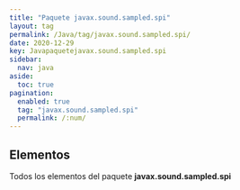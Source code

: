 ```yaml
---
title: "Paquete javax.sound.sampled.spi"
layout: tag
permalink: /Java/tag/javax.sound.sampled.spi/
date: 2020-12-29
key: Javapaquetejavax.sound.sampled.spi
sidebar: 
  nav: java
aside: 
  toc: true
pagination: 
  enabled: true
  tag: "javax.sound.sampled.spi"
  permalink: /:num/
---
```


<h2>Elementos</h2>
Todos los elementos del paquete <strong>javax.sound.sampled.spi</strong>
